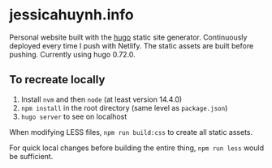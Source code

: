 # jessicahuynh.info

Personal website built with the [hugo](gohugo.io) static site generator. Continuously deployed every time I push with Netlify. The static assets are built before pushing. Currently using hugo 0.72.0.

## To recreate locally

1. Install `nvm` and then `node` (at least version 14.4.0)
2. `npm install` in the root directory (same level as `package.json`)
3. `hugo server` to see on localhost

When modifying LESS files, `npm run build:css` to create all static assets.

For quick local changes before building the entire thing, `npm run less` would be sufficient.
